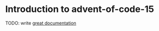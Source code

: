 # Introduction to advent-of-code-15

TODO: write [great documentation](http://jacobian.org/writing/what-to-write/)
